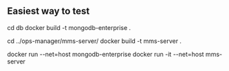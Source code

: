 ## Easiest way to test

cd db
docker build -t mongodb-enterprise .

cd ../ops-manager/mms-server/
docker build -t mms-server .

docker run --net=host mongodb-enterprise
docker run -it --net=host mms-server
